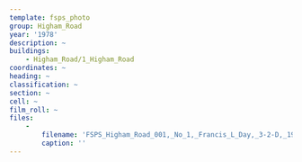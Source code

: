 ```yaml
---
template: fsps_photo
group: Higham_Road
year: '1978'
description: ~
buildings:
    - Higham_Road/1_Higham_Road
coordinates: ~
heading: ~
classification: ~
section: ~
cell: ~
film_roll: ~
files:
    -
        filename: 'FSPS_Higham_Road_001,_No_1,_Francis_L_Day,_3-2-D,_1978.png'
        caption: ''
---
```

